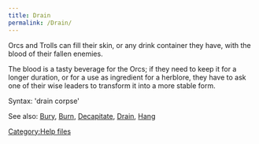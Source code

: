 ```yaml
---
title: Drain
permalink: /Drain/
---
```


Orcs and Trolls can fill their skin, or any drink container they have,
with the blood of their fallen enemies.

The blood is a tasty beverage for the Orcs; if they need to keep it for
a longer duration, or for a use as ingredient for a herblore, they have
to ask one of their wise leaders to transform it into a more stable
form.

Syntax: 'drain corpse'

See also: [Bury](Bury "wikilink"), [Burn](Burn "wikilink"),
[Decapitate](Decapitate "wikilink"), [Drain](Drain "wikilink"),
[Hang](Hang "wikilink")

[Category:Help files](Category:Help_files "wikilink")